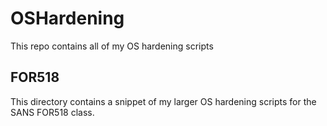# OSHardening
This repo contains all of my OS hardening scripts

## FOR518
This directory contains a snippet of my larger OS hardening scripts for the SANS FOR518 class.
